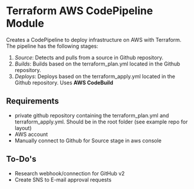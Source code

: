 
# Terraform AWS CodePipeline Module
Creates a CodePipeline to deploy infrastructure on AWS with Terraform. The pipeline has the following stages:
1. *Source*: Detects and pulls from a source in Github repository.
2. *Builds*: Builds based on the terraform_plan.yml located in the Github repository.
3. *Deploys*: Deploys based on the terraform_apply.yml located in the Github repository. Uses **AWS CodeBuild**

## Requirements
- private github repository containing the terraform_plan.yml and terraform_apply.yml. Should be in the root folder (see example repo for layout)
- AWS account
- Manually connect to Github for Source stage in aws console

## To-Do's
- Research webhook/connection for GitHub v2
- Create SNS to E-mail approval requests